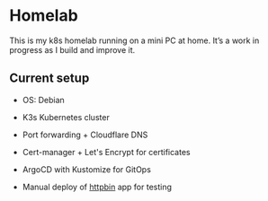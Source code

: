 # Homelab

This is my k8s homelab running on a mini PC at home. It’s a work in progress as I build and improve it.

## Current setup

- OS: Debian

- K3s Kubernetes cluster

- Port forwarding + Cloudflare DNS

- Cert-manager + Let's Encrypt for certificates

- ArgoCD with Kustomize for GitOps

- Manual deploy of [httpbin](https://httpbin.jg1g.com/) app for testing